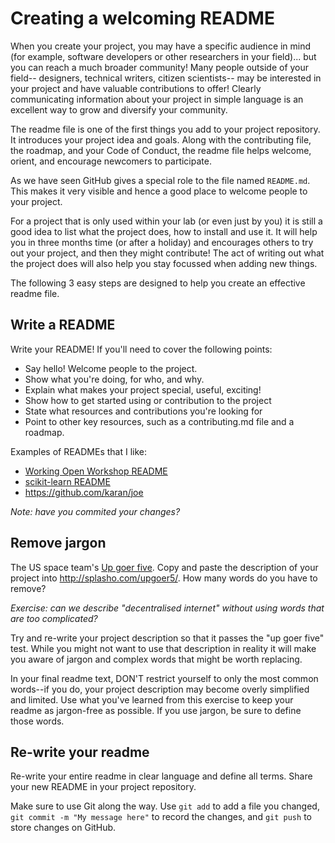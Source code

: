 # Creating a welcoming README

When you create your project, you may have a specific audience in mind (for
example, software developers or other researchers in your field)... but you can
reach a much broader community! Many people outside of your field-- designers,
technical writers, citizen scientists-- may be interested in your project and
have valuable contributions to offer! Clearly communicating information about
your project in simple language is an excellent way to grow and diversify your
community.

The readme file is one of the first things you add to your project repository.
It introduces your project idea and goals. Along with the contributing file,
the roadmap, and your Code of Conduct, the readme file helps welcome, orient,
and encourage newcomers to participate.

As we have seen GitHub gives a special role to the file named `README.md`. This
makes it very visible and hence a good place to welcome people to your project.

For a project that is only used within your lab (or even just by you) it is
still a good idea to list what the project does, how to install and use it. It
will help you in three months time (or after a holiday) and encourages others
to try out your project, and then they might contribute! The act of writing out
what the project does will also help you stay focussed when adding new things.

The following 3 easy steps are designed to help you create an effective readme file.

## Write a README

Write your README! If you'll need to cover the following points:

* Say hello! Welcome people to the project.
* Show what you're doing, for who, and why.
* Explain what makes your project special, useful, exciting!
* Show how to get started using or contribution to the project
* State what resources and contributions you're looking for
* Point to other key resources, such as a contributing.md file and a roadmap.

Examples of READMEs that I like:
* [Working Open Workshop README](https://github.com/mozillascience/WOW-2017/blob/master/README.md)
* [scikit-learn README](https://github.com/scikit-learn/scikit-learn)
* https://github.com/karan/joe

_Note: have you commited your changes?_

## Remove jargon

The US space team's [Up goer five](https://xkcd.com/1133/). Copy and paste
the description of your project into http://splasho.com/upgoer5/. How many
words do you have to remove?

_Exercise: can we describe "decentralised internet" without using words that
are too complicated?_

Try and re-write your project description so that it passes the "up goer five"
test. While you might not want to use that description in reality it will make
you aware of jargon and complex words that might be worth replacing.

In your final readme text, DON'T restrict yourself to only the most common
words--if you do, your project description may become overly simplified and
limited. Use what you've learned from this exercise to keep your readme as
jargon-free as possible. If you use jargon, be sure to define those words.


## Re-write your readme

Re-write your entire readme in clear language and define all terms. Share
your new README in your project repository.

Make sure to use Git along the way. Use `git add` to add a file you changed,
`git commit -m "My message here"` to record the changes, and `git push` to
store changes on GitHub.
